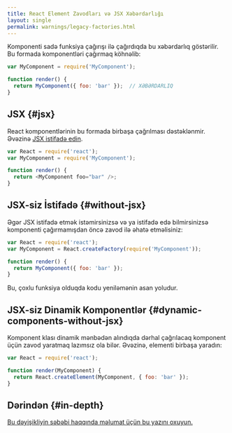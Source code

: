 ```yaml
---
title: React Element Zavodları və JSX Xəbərdarlığı
layout: single
permalink: warnings/legacy-factories.html
---
```


Komponenti sadə funksiya çağırışı ilə çağırdıqda bu xəbərdarlıq göstərilir. Bu formada komponentləri çağırmaq köhnəlib:

```javascript
var MyComponent = require('MyComponent');

function render() {
  return MyComponent({ foo: 'bar' });  // XƏBƏRDARLIQ
}
```

## JSX {#jsx}

React komponentlərinin bu formada birbaşa çağrılması dəstəklənmir. Əvəzinə [JSX istifadə edin](/docs/jsx-in-depth.html).

```javascript
var React = require('react');
var MyComponent = require('MyComponent');

function render() {
  return <MyComponent foo="bar" />;
}
```

## JSX-siz İstifadə {#without-jsx}

Əgər JSX istifadə etmək istəmirsinizsə və ya istifadə edə bilmirsinizsə komponenti çağırmamışdan öncə zavod ilə əhatə etməlisiniz:

```javascript
var React = require('react');
var MyComponent = React.createFactory(require('MyComponent'));

function render() {
  return MyComponent({ foo: 'bar' });
}
```

Bu, çoxlu funksiya olduqda kodu yeniləmənin asan yoludur.

## JSX-siz Dinamik Komponentlər {#dynamic-components-without-jsx}

Komponent klası dinamik mənbədən alındıqda dərhal çağrılacaq komponent üçün zavod yaratmaq lazımsız ola bilər. Əvəzinə, elementi birbaşa yaradın:

```javascript
var React = require('react');

function render(MyComponent) {
  return React.createElement(MyComponent, { foo: 'bar' });
}
```

## Dərindən {#in-depth}

[Bu dəyişikliyin səbəbi haqqında məlumat üçün bu yazını oxuyun.](https://gist.github.com/sebmarkbage/d7bce729f38730399d28)
